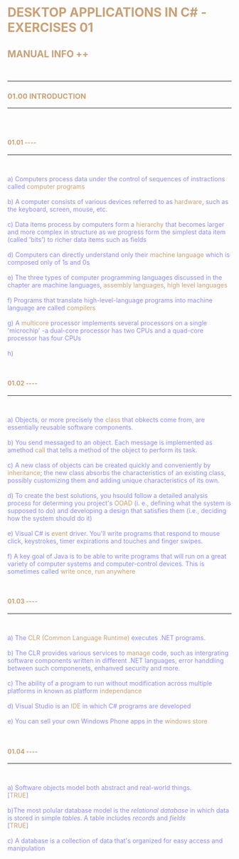 <span style="color:#8C8CF7">

# <span style="color:#C9A176">DESKTOP APPLICATIONS IN C# - EXERCISES 01
## <span style="color:#C9A176">MANUAL INFO ++

<br>

________
### <a id="fillBlanks"><span style="color:#C9A176">01.00 INTRODUCTION</a>
________________

<br>

<br>

#### <a id="---"><span style="color:#C9A176">01.01 ----</a>
---------------------
<br>

a) Computers process data under the control of sequences of instractions called <span style="color:C9A176">computer programs</span>
<br> <br>b) A computer consists of various devices referred to as <span style="color:C9A176">hardware</span>, such as the keyboard, screen, mouse, etc. 
<br> <br>c) Data items process by computers form a <span style="color:C9A176">hierarchy</span> that becomes larger and more complex in structure as we progress form the simplest data item (called 'bits') to richer data items such as fields
<br> <br>d) Computers can directly understand only their <span style="color:C9A176">machine language</span> which is composed only of 1s and 0s
<br> <br>e) The three types of computer programming languages discussed in the chapter are machine languages, <span style="color:C9A176">assembly languages</span>, <span style="color:C9A176">high level languages</span>
<br> <br>f)  Programs that translate high-level-language programs into machine language are called <span style="color:C9A176">compilers</span>
<br> <br>g) A <span style="color:C9A176">multicore</span> processor implements several processors on a single 'microchip' -a dual-core processor has two CPUs and a quad-core processor has four CPUs
<br> <br>h)


<br>

#### <a id="---"><span style="color:#C9A176">01.02 ----</a>
---------------------
<br>

a) Objects, or more precisely the <span style="color:C9A176">class</span> that obkects come from, are essentially reusable software components.
<br> <br>b) You send messaged to an object. Each message is implemented as amethod <span style="color:C9A176">call</span> that tells a method of the object to perform its task.
<br> <br>c) A new class of objects can be created quickly and conveniently by <span style="color:C9A176">inheritance</span>; the new class absorbs the characteristics of an existing  class, possibly customizing them and adding unique characteristics of its own.
<br> <br>d) To create the best solutions, you hsould follow a detailed analysis process for determing you project's <span style="color:C9A176">OOAD</span> (i. e., defining what the system is supposed to do) and developing a design that satisfies them (i.e., deciding how the system should do it)
<br> <br>e) Visual C# is <span style="color:C9A176">event</span> driver. You'll write programs that respond to mouse click, keystrokes, timer expirations and touches and finger swipes.
<br> <br>f) A key goal of Java is to be able to write programs that will run on a great variety of computer systems and computer-control devices. This is sometimes called <span style="color:C9A176">write once, run anywhere</span>

<br>

#### <a id="---"><span style="color:#C9A176">01.03 ----</a>
---------------------
<br>

a) The <span style="color:C9A176">CLR (Common Language Runtime)</span> executes .NET programs.
<br> <br>b) The CLR provides various services to <span style="color:C9A176">manage</span> code, such as intergrating software components written in different .NET languages, error handdling between such componenets, enhanved security and more.
<br> <br>c) The ability of a program to run without modification across multiple platforms in known as platform <span style="color:C9A176">independance</span>
<br> <br>d) Visual Studio is an <span style="color:C9A176">IDE</span> in which C# programs are developed
<br> <br>e) You can sell your own Windows Phone apps in the <span style="color:C9A176">windows store</span>

<br>

#### <a id="---"><span style="color:#C9A176">01.04 ----</a>
---------------------
<br>

a) Software objects model both abstract and real-world things. <br>[<span style="color:C9A176">TRUE</span>]
<br> <br>b)The most polular database model is the *relational database* in which data is stored in simple *tables*. A table includes *records* and *fields* <br> [<span style="color:C9A176">TRUE</span>]
<br> <br>c) A database is a collection of data that's organized for easy access and manipulation



